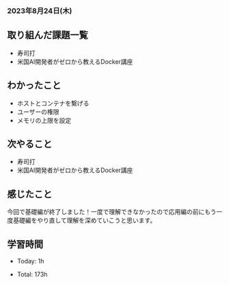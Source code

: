 ### 2023年8月24日(木)

## 取り組んだ課題一覧

- 寿司打
- 米国AI開発者がゼロから教えるDocker講座

## わかったこと

- ホストとコンテナを繋げる
- ユーザーの権限
- メモリの上限を設定

## 次やること

- 寿司打
- 米国AI開発者がゼロから教えるDocker講座

## 感じたこと

今回で基礎編が終了しました！一度で理解できなかったので応用編の前にもう一度基礎編をやり直して理解を深めていこうと思います。


## 学習時間

- Today: 1h

- Total: 173h
